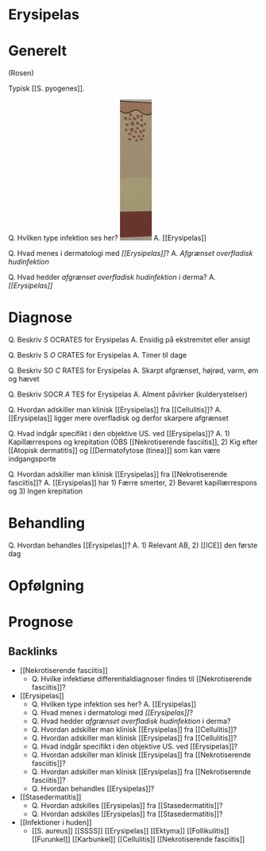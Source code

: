 # Erysipelas
# Generelt
(Rosen)

Typisk [[S. pyogenes]].

Q. Hvilken type infektion ses her?
![](BearImages/45B55F33-D54F-4C61-9A16-FCC58EBEAC17-43570-0000515F9A6C9952/F5736AFB-B93F-4754-91F3-D3D6B2D8E789.png)
A. [[Erysipelas]]

Q. Hvad menes i dermatologi med *[[Erysipelas]]*? 
A. *Afgrænset overfladisk hudinfektion*

Q. Hvad hedder *afgrænset overfladisk hudinfektion* i derma? 
A. *[[Erysipelas]]* 

# Diagnose
Q. Beskriv *S* OCRATES for Erysipelas 
A. Ensidig på ekstremitet eller ansigt

Q. Beskriv S *O* CRATES for Erysipelas 
A. Timer til dage

Q. Beskriv SO *C* RATES for Erysipelas 
A. Skarpt afgrænset, højrød, varm, øm og hævet

Q. Beskriv SOCR *A* TES for Erysipelas 
A. Alment påvirker (kulderystelser)

Q. Hvordan adskiller man klinisk [[Erysipelas]] fra [[Cellulitis]]?
A. [[Erysipelas]] ligger mere overfladisk og derfor skarpere afgrænset

Q. Hvad indgår specifikt i den objektive US. ved [[Erysipelas]]?
A. 1) Kapillærrespons og krepitation (OBS [[Nekrotiserende fasciitis]], 2) Kig efter [[Atopisk dermatitis]] og [[Dermatofytose (tinea)]] som kan være indgangsporte

Q. Hvordan adskiller man klinisk [[Erysipelas]] fra [[Nekrotiserende fasciitis]]?
A. [[Erysipelas]] har 1) Færre smerter, 2) Bevaret kapillærrespons og 3) Ingen krepitation

# Behandling
Q. Hvordan behandles [[Erysipelas]]?
A. 1) Relevant AB, 2) [[ICE]] den første dag

# Opfølgning

# Prognose
<!-- #anki/tag/med/Infectious #anki/deck/Medicine #anki/tag/med/GP -->

## Backlinks
* [[Nekrotiserende fasciitis]]
	* Q. Hvilke infektiøse differentialdiagnoser findes til [[Nekrotiserende fasciitis]]?
* [[Erysipelas]]
	* Q. Hvilken type infektion ses her?
A. [[Erysipelas]]
	* Q. Hvad menes i dermatologi med *[[Erysipelas]]*? 
	* Q. Hvad hedder *afgrænset overfladisk hudinfektion* i derma? 
	* Q. Hvordan adskiller man klinisk [[Erysipelas]] fra [[Cellulitis]]?
	* Q. Hvordan adskiller man klinisk [[Erysipelas]] fra [[Cellulitis]]?
	* Q. Hvad indgår specifikt i den objektive US. ved [[Erysipelas]]?
	* Q. Hvordan adskiller man klinisk [[Erysipelas]] fra [[Nekrotiserende fasciitis]]?
	* Q. Hvordan adskiller man klinisk [[Erysipelas]] fra [[Nekrotiserende fasciitis]]?
	* Q. Hvordan behandles [[Erysipelas]]?
* [[Stasedermatitis]]
	* Q. Hvordan adskilles [[Erysipelas]] fra [[Stasedermatitis]]?
	* Q. Hvordan adskilles [[Erysipelas]] fra [[Stasedermatitis]]?
* [[Infektioner i huden]]
	* [[S. aureus]]
	[[SSSS]]
	[[Erysipelas]]
	[[Ektyma]]
	[[Follikulitis]]
		[[Furunkel]]
			[[Karbunkel]]
	[[Cellulitis]]
	[[Nekrotiserende fasciitis]]

<!-- {BearID:893BD9DF-E6F6-4D4A-869E-532A6B5A9F8A-71605-00009B0394D8DA43} -->
